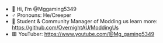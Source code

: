 - 👋 Hi, I’m @Mggaming5349
- ♂️ Pronouns: He/Creeper
- 💼 Student & Community Manager of Modding us learn more: https://github.com/OvernightAU/ModdingUs
- 🟥 YouTuber: https://www.youtube.com/@Mg_gaming5349
